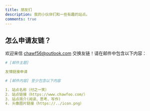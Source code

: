 ```yaml
---
title: 朋友们
description: 我的小伙伴们和一些有趣的站点。
comments: true
---
```


## 怎么申请友链？

欢迎来信 [chawf56@outlook.com](mailto:chawf56@outlook.com) 交换友链！请在邮件中包含以下内容：

```yml
# [邮件主题]

友情链接申请

# [邮件内容] 至少包含以下内容

1. 站点名称（付之一笑）
2. 站点链接（https://www.chawfoo.com/）
3. 站点简介(阅读、思考、写作)
4. 头像图片链接（https://../icon.png）
```